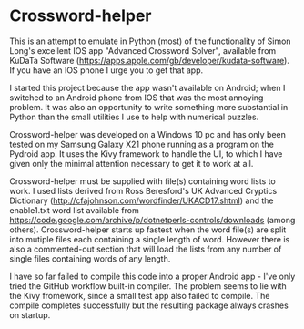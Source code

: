 # Crossword-helper
This is an attempt to emulate in Python (most) of the functionality of Simon Long's excellent IOS app "Advanced Crossword Solver",
available from KuDaTa Software (https://apps.apple.com/gb/developer/kudata-software). If you have an IOS phone I urge you to get that app.

I started this project because the app wasn't available on Android; when I switched to an Android phone from IOS that was the most
annoying problem. It was also an opportunity to write something more substantial in Python than the small utilities I use to help with 
numerical puzzles.

Crossword-helper was developed on a Windows 10 pc and has only been tested on my Samsung Galaxy X21 phone running as a program on the Pydroid app. It uses the Kivy framework to handle the UI, to which I have given only the minimal attention necessary to get it to work at all.

Crossword-helper must be supplied with file(s) containing word lists to work. I used lists derived from Ross Beresford's UK Advanced Cryptics Dictionary
(http://cfajohnson.com/wordfinder/UKACD17.shtml) and the enable1.txt word list available from https://code.google.com/archive/p/dotnetperls-controls/downloads (among others). Crossword-helper starts up fastest when the word file(s) are split into mutiple files each containing a single length of word. However there is also a commented-out section that will load the lists from any number of single files containing words of any length.

I have so far failed to compile this code into a proper Android app - I've only tried the GitHub workflow built-in compiler. The problem seems to lie with the Kivy fromework, since a small test app also failed to compile. The compile completes successfully but the resulting package always crashes on startup.

